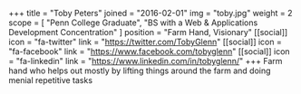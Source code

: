 +++
title = "Toby Peters"
joined = "2016-02-01"
img = "toby.jpg"
weight = 2
scope = [
        "Penn College Graduate",
        "BS with a Web &amp; Applications Development Concentration"
      ]
position = "Farm Hand, Visionary"
[[social]]
  icon = "fa-twitter"
  link = "https://twitter.com/TobyGlenn"
[[social]]
  icon = "fa-facebook"
  link = "https://www.facebook.com/tobyglenn"
[[social]]
  icon = "fa-linkedin"
  link = "https://www.linkedin.com/in/tobyglenn/"
+++
Farm hand who helps out mostly by lifting things around the farm and doing menial repetitive tasks